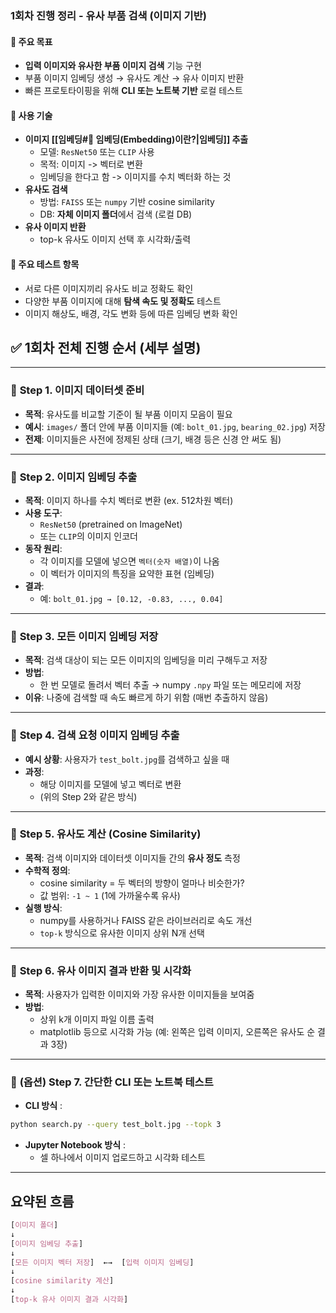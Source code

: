 
### **1회차 진행 정리 - 유사 부품 검색 (이미지 기반)**

#### 🎯 주요 목표
- **입력 이미지와 유사한 부품 이미지 검색** 기능 구현
- 부품 이미지 임베딩 생성 → 유사도 계산 → 유사 이미지 반환
- 빠른 프로토타이핑을 위해 **CLI 또는 노트북 기반** 로컬 테스트

#### 🔧 사용 기술
- **이미지 [[임베딩#📌 임베딩(Embedding)이란?|임베딩]] 추출**
    - 모델: `ResNet50` 또는 `CLIP` 사용
    - 목적: 이미지 -> 벡터로 변환
    - 임베딩을 한다고 함 -> 이미지를 수치 벡터화 하는 것
- **유사도 검색**
    - 방법: `FAISS` 또는 `numpy` 기반 cosine similarity
    - DB: **자체 이미지 폴더**에서 검색 (로컬 DB)
- **유사 이미지 반환**
    - top-k 유사도 이미지 선택 후 시각화/출력
#### 🧪 주요 테스트 항목
- 서로 다른 이미지끼리 유사도 비교 정확도 확인
- 다양한 부품 이미지에 대해 **탐색 속도 및 정확도** 테스트
- 이미지 해상도, 배경, 각도 변화 등에 따른 임베딩 변화 확인


## ✅ 1회차 전체 진행 순서 (세부 설명)

---

### 🔹 **Step 1. 이미지 데이터셋 준비**

- **목적**: 유사도를 비교할 기준이 될 부품 이미지 모음이 필요
- **예시**: `images/` 폴더 안에 부품 이미지들 (예: `bolt_01.jpg`, `bearing_02.jpg`) 저장
- **전제**: 이미지들은 사전에 정제된 상태 (크기, 배경 등은 신경 안 써도 됨)
---
### 🔹 **Step 2. 이미지 임베딩 추출**
- **목적**: 이미지 하나를 수치 벡터로 변환 (ex. 512차원 벡터)
- **사용 도구**:
    - `ResNet50` (pretrained on ImageNet)
    - 또는 `CLIP`의 이미지 인코더
- **동작 원리**:
    - 각 이미지를 모델에 넣으면 `벡터(숫자 배열)`이 나옴
    - 이 벡터가 이미지의 특징을 요약한 표현 (임베딩)
- **결과**:
    - 예: `bolt_01.jpg → [0.12, -0.83, ..., 0.04]`
---
### 🔹 **Step 3. 모든 이미지 임베딩 저장**

- **목적**: 검색 대상이 되는 모든 이미지의 임베딩을 미리 구해두고 저장
- **방법**:
    - 한 번 모델로 돌려서 벡터 추출 → numpy `.npy` 파일 또는 메모리에 저장
- **이유**: 나중에 검색할 때 속도 빠르게 하기 위함 (매번 추출하지 않음)
---
### 🔹 **Step 4. 검색 요청 이미지 임베딩 추출**

- **예시 상황**: 사용자가 `test_bolt.jpg`를 검색하고 싶을 때
- **과정**:
    - 해당 이미지를 모델에 넣고 벡터로 변환
    - (위의 Step 2와 같은 방식)
---
### 🔹 **Step 5. 유사도 계산 (Cosine Similarity)**

- **목적**: 검색 이미지와 데이터셋 이미지들 간의 **유사 정도** 측정
- **수학적 정의**:
    - cosine similarity = 두 벡터의 방향이 얼마나 비슷한가?
    - 값 범위: `-1 ~ 1` (1에 가까울수록 유사)
- **실행 방식**:
    - numpy를 사용하거나 FAISS 같은 라이브러리로 속도 개선
    - `top-k` 방식으로 유사한 이미지 상위 N개 선택
---
### 🔹 **Step 6. 유사 이미지 결과 반환 및 시각화**

- **목적**: 사용자가 입력한 이미지와 가장 유사한 이미지들을 보여줌
- **방법**:
    - 상위 k개 이미지 파일 이름 출력
    - matplotlib 등으로 시각화 가능 (예: 왼쪽은 입력 이미지, 오른쪽은 유사도 순 결과 3장)
---
### 🔹 **(옵션) Step 7. 간단한 CLI 또는 노트북 테스트**

- **CLI 방식** :
```bash
python search.py --query test_bolt.jpg --topk 3
```

- **Jupyter Notebook 방식** :
    - 셀 하나에서 이미지 업로드하고 시각화 테스트

---

## 요약된 흐름
```css
[이미지 폴더]
↓ 
[이미지 임베딩 추출]
↓ 
[모든 이미지 벡터 저장]  ←→  [입력 이미지 임베딩]
↓ 
[cosine similarity 계산]
↓ 
[top-k 유사 이미지 결과 시각화]
```

